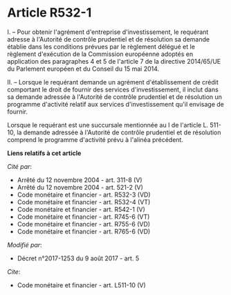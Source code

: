 # Article R532-1

I. – Pour obtenir l'agrément d'entreprise d'investissement, le requérant adresse à l'Autorité de contrôle prudentiel et de
résolution sa demande établie dans les conditions prévues par le règlement délégué et le règlement d'exécution de la
Commission européenne adoptés en application des paragraphes 4 et 5 de l'article 7 de la directive 2014/65/UE du Parlement
européen et du Conseil du 15 mai 2014.

II. – Lorsque le requérant demande un agrément d'établissement de crédit comportant le droit de fournir des services
d'investissement, il inclut dans sa demande adressée à l'Autorité de contrôle prudentiel et de résolution un programme
d'activité relatif aux services d'investissement qu'il envisage de fournir.

Lorsque le requérant est une succursale mentionnée au I de l'article L. 511-10, la demande adressée à l'Autorité de contrôle
prudentiel et de résolution comprend le programme d'activité prévu à l'alinéa précédent.

**Liens relatifs à cet article**

_Cité par_:

  - Arrêté du 12 novembre 2004 - art. 311-8 (V)
  - Arrêté du 12 novembre 2004 - art. 521-2 (V)
  - Code monétaire et financier - art. R532-3 (VD)
  - Code monétaire et financier - art. R532-4 (VT)
  - Code monétaire et financier - art. R542-1 (V)
  - Code monétaire et financier - art. R745-6 (VT)
  - Code monétaire et financier - art. R755-6 (VD)
  - Code monétaire et financier - art. R765-6 (VD)

_Modifié par_:

  - Décret n°2017-1253 du 9 août 2017 - art. 5

_Cite_:

  - Code monétaire et financier - art. L511-10 (V)
